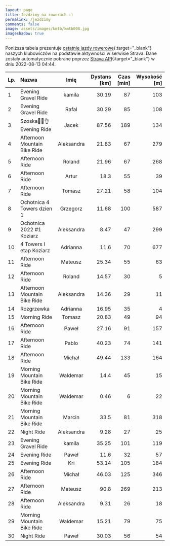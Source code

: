 ```yaml
---
layout: page
title: Jeździmy na rowerach :)
permalink: /jezdzimy
comments: false
image: assets/images/kmtb/kmtb008.jpg
imageshadow: true
---
```


Poniższa tabela prezentuje [ostatnie jazdy rowerowe](https://www.strava.com/clubs/336381){:target="_blank"} naszych klubowiczów na podstawie aktywności w serwisie Strava. Dane zostały automatycznie pobrane poprzez [Strava API](https://developers.strava.com/docs/reference/#api-Clubs-getClubActivitiesById){:target="_blank"} w dniu 2022-08-13 04:44.

Lp. | Nazwa | Imię | Dystans [km] | Czas [min] | Wysokość [m]
:--- | :--- | :---: | ---: | ---: | ---:
1|Evening Gravel Ride|kamila|30.19|87|103
2|Evening Gravel Ride|Rafal|30.29|85|108
3|Szoska🚴‍♂️👌 Evening Ride|Jacek|87.56|189|134
4|Afternoon Mountain Bike Ride|Aleksandra|21.83|67|279
5|Afternoon Ride|Roland|21.96|67|268
6|Afternoon Ride|Artur|18.3|55|39
7|Afternoon Ride|Tomasz|27.21|58|104
8|Ochotnica 4 Towers dzien 1|Grzegorz|11.68|100|587
9|Ochotnica 2022 #1 Koziarz|Aleksandra|8.47|47|299
10|4 Towers I etap Koziarz|Adrianna|11.6|70|677
11|Afternoon Ride|Mateusz|25.34|55|63
12|Afternoon Ride|Roland|14.57|30|5
13|Afternoon Mountain Bike Ride|Aleksandra|14.36|29|11
14|Rozgrzewka|Adrianna|16.95|35|4
15|Morning Ride|Tomasz|20.83|49|94
16|Afternoon Ride|Paweł|27.16|91|157
17|Afternoon Ride|Pablo|40.23|74|141
18|Afternoon Ride|Michał|49.44|133|164
19|Morning Mountain Bike Ride|Waldemar|14.4|45|15
20|Morning Mountain Bike Ride|Waldemar|0.46|6|22
21|Morning Mountain Bike Ride|Marcin|33.5|81|318
22|Night Ride|Aleksandra|9.28|27|25
23|Evening Gravel Ride|kamila|35.25|101|119
24|Evening Ride|Paweł|11.6|32|57
25|Evening Ride|Kri|53.14|105|184
26|Afternoon Ride|Michał|46.03|125|346
27|Afternoon Ride|Mateusz|90.8|269|213
28|Afternoon Ride|Aleksandra|9.31|26|18
29|Morning Mountain Bike Ride|Waldemar|15.21|79|75
30|Night Ride |Paweł|30.03|56|54
